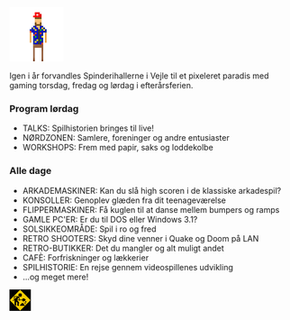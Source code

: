<!-- BEGIN ARISE ------------------------------
Title:: "Retro Game Days"

Author:: "Retro Game Days"
Description:: "Retro Game Days er en fejring af spilhistorie og spilkultur i uge 42"
Language:: "da"
Thumbnail:: "arise-icon.png"
Published Date:: "2025-05-02"
Modified Date:: "2025-05-02"

content_header:: "false"
rss_hide:: "true"
---- END ARISE \\ DO NOT MODIFY THIS LINE ---->

![](chuckle.gif  "Teh Hambo")

Igen i år forvandles Spinderihallerne i Vejle til et pixeleret paradis med gaming torsdag, fredag og lørdag i efterårsferien.️

### Program lørdag
* TALKS: Spilhistorien bringes til live!
* NØRDZONEN: Samlere, foreninger og andre entusiaster 
* WORKSHOPS: Frem med papir, saks og loddekolbe

### Alle dage
* ARKADEMASKINER: Kan du slå high scoren i de klassiske arkadespil? 
* KONSOLLER: Genoplev glæden fra dit teenageværelse 
* FLIPPERMASKINER: Få kuglen til at danse mellem bumpers og ramps 
* GAMLE PC'ER: Er du til DOS eller Windows 3.1?
* SOLSIKKEOMRÅDE: Spil i ro og fred
* RETRO SHOOTERS: Skyd dine venner i Quake og Doom på LAN
* RETRO-BUTIKKER: Det du mangler og alt muligt andet
* CAFÈ: Forfriskninger og lækkerier
* SPILHISTORIE: En rejse gennem videospillenes udvikling
* ...og meget mere!

![](construction.gif  "Animation af konstruktionsarbejder som alle hjemmesider havde i halvfemserne")
